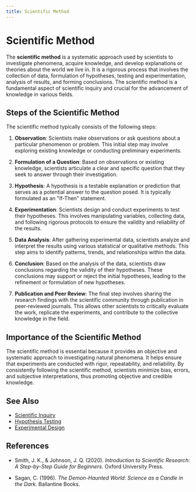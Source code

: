 ```yaml
---
title: Scientific Method
---
```

# Scientific Method

The **scientific method** is a systematic approach used by scientists to investigate phenomena, acquire knowledge, and develop explanations or theories about the world we live in. It is a rigorous process that involves the collection of data, formulation of hypotheses, testing and experimentation, analysis of results, and forming conclusions. The scientific method is a fundamental aspect of scientific inquiry and crucial for the advancement of knowledge in various fields.

## Steps of the Scientific Method

The scientific method typically consists of the following steps:

1. **Observation**: Scientists make observations or ask questions about a particular phenomenon or problem. This initial step may involve exploring existing knowledge or conducting preliminary experiments.

2. **Formulation of a Question**: Based on observations or existing knowledge, scientists articulate a clear and specific question that they seek to answer through their investigation.

3. **Hypothesis**: A hypothesis is a testable explanation or prediction that serves as a potential answer to the question posed. It is typically formulated as an "If-Then" statement.

4. **Experimentation**: Scientists design and conduct experiments to test their hypotheses. This involves manipulating variables, collecting data, and following rigorous protocols to ensure the validity and reliability of the results.

5. **Data Analysis**: After gathering experimental data, scientists analyze and interpret the results using various statistical or qualitative methods. This step aims to identify patterns, trends, and relationships within the data.

6. **Conclusion**: Based on the analysis of the data, scientists draw conclusions regarding the validity of their hypotheses. These conclusions may support or reject the initial hypotheses, leading to the refinement or formulation of new hypotheses.

7. **Publication and Peer Review**: The final step involves sharing the research findings with the scientific community through publication in peer-reviewed journals. This allows other scientists to critically evaluate the work, replicate the experiments, and contribute to the collective knowledge in the field.

## Importance of the Scientific Method

The scientific method is essential because it provides an objective and systematic approach to investigating natural phenomena. It helps ensure that experiments are conducted with rigor, repeatability, and reliability. By consistently following the scientific method, scientists minimize bias, errors, and subjective interpretations, thus promoting objective and credible knowledge.

## See Also

- [Scientific Inquiry](Scientific_Inquiry.md)
- [Hypothesis Testing](Hypothesis_Testing.md)
- [Experimental Design](Experimental_Design.md)

## References

- Smith, J. K., & Johnson, J. Q. (2020). *Introduction to Scientific Research: A Step-by-Step Guide for Beginners*. Oxford University Press.

- Sagan, C. (1996). *The Demon-Haunted World: Science as a Candle in the Dark*. Ballantine Books.